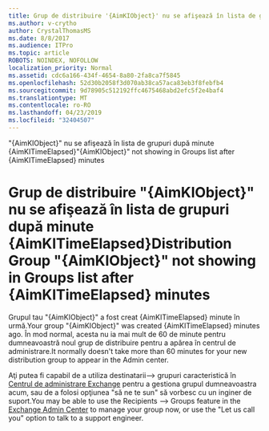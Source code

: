 ```yaml
---
title: Grup de distribuire '{AimKIObject}' nu se afişează în lista de grupuri după minute {AimKITimeElapsed}
ms.author: v-crytho
author: CrystalThomasMS
ms.date: 8/8/2017
ms.audience: ITPro
ms.topic: article
ROBOTS: NOINDEX, NOFOLLOW
localization_priority: Normal
ms.assetid: cdc6a166-434f-4654-8a80-2fa8ca7f5845
ms.openlocfilehash: 52d30b2058f3d070ab38ca57aca83eb3f8febfb4
ms.sourcegitcommit: 9d78905c512192ffc4675468abd2efc5f2e4baf4
ms.translationtype: MT
ms.contentlocale: ro-RO
ms.lasthandoff: 04/23/2019
ms.locfileid: "32404507"
---
```

<span data-ttu-id="66e73-102">"{AimKIObject}" nu se afişează în lista de grupuri după minute {AimKITimeElapsed}</span><span class="sxs-lookup"><span data-stu-id="66e73-102">"{AimKIObject}" not showing in Groups list after {AimKITimeElapsed} minutes</span></span>

# <a name="distribution-group-aimkiobject-not-showing-in-groups-list-after-aimkitimeelapsed-minutes"></a><span data-ttu-id="66e73-103">Grup de distribuire "{AimKIObject}" nu se afişează în lista de grupuri după minute {AimKITimeElapsed}</span><span class="sxs-lookup"><span data-stu-id="66e73-103">Distribution Group "{AimKIObject}" not showing in Groups list after {AimKITimeElapsed} minutes</span></span>

<span data-ttu-id="66e73-104">Grupul tau "{AimKIObject}" a fost creat {AimKITimeElapsed} minute în urmă.</span><span class="sxs-lookup"><span data-stu-id="66e73-104">Your group "{AimKIObject}" was created {AimKITimeElapsed} minutes ago.</span></span> <span data-ttu-id="66e73-105">În mod normal, acesta nu ia mai mult de 60 de minute pentru dumneavoastră noul grup de distribuire pentru a apărea în centrul de administrare.</span><span class="sxs-lookup"><span data-stu-id="66e73-105">It normally doesn't take more than 60 minutes for your new distribution group to appear in the Admin center.</span></span>
  
<span data-ttu-id="66e73-106">Aţi putea fi capabil de a utiliza destinatarii--\> grupuri caracteristică în [Centrul de administrare Exchange](https://outlook.office365.com/ecp/?rfr=Admin_o365&amp;exsvurl=1&amp;mkt=en-US.aspx) pentru a gestiona grupul dumneavoastra acum, sau de a folosi opţiunea "să ne te sun" să vorbesc cu un inginer de suport.</span><span class="sxs-lookup"><span data-stu-id="66e73-106">You may be able to use the Recipients --\> Groups feature in the [Exchange Admin Center](https://outlook.office365.com/ecp/?rfr=Admin_o365&amp;exsvurl=1&amp;mkt=en-US.aspx) to manage your group now, or use the "Let us call you" option to talk to a support engineer.</span></span> 
  


